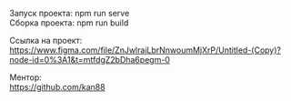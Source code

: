 Запуск проекта: npm run serve <br>
Сборка проекта: npm run build

Ссылка на проект: <br>
https://www.figma.com/file/ZnJwlrajLbrNnwoumMjXrP/Untitled-(Copy)?node-id=0%3A1&t=mtfdgZ2bDha6pegm-0 <br>

Ментор: <br>
https://github.com/kan88 <br>



